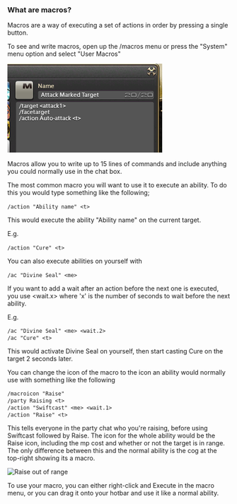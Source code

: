 ### What are macros?

Macros are a way of executing a set of actions in order by pressing a single button.

To see and write macros, open up the /macros menu or press the "System" menu option and select "User Macros"

![Some default macros](../img/macros.png)

Macros allow you to write up to 15 lines of commands and include anything you could normally use in the chat box.

The most common macro you will want to use it to execute an ability. To do this you would type something like the following;

```/action "Ability name" <t>```

This would execute the ability "Ability name" on the current target.

E.g.

```/action "Cure" <t>```

You can also execute abilities on yourself with <me>

```/ac "Divine Seal" <me>```

If you want to add a wait after an action before the next one is executed, you use <wait.x> where 'x' is the number of seconds to wait before the next ability.

E.g.

```
/ac "Divine Seal" <me> <wait.2>
/ac "Cure" <t>
```

This would activate Divine Seal on yourself, then start casting Cure on the target 2 seconds later.

You can change the icon of the macro to the icon an ability would normally use with something like the following

```
/macroicon "Raise"
/party Raising <t>
/action "Swiftcast" <me> <wait.1>
/action "Raise" <t>
```

This tells everyone in the party chat who you're raising, before using Swiftcast followed by Raise. The icon for the whole ability would be the Raise icon, including the mp cost and whether or not the target is in range. The only difference between this and the normal ability is the cog at the top-right showing its a macro.

![Raise out of range](../img/Raise.png)

To use your macro, you can either right-click and Execute in the macro menu, or you can drag it onto your hotbar and use it like a normal ability.
